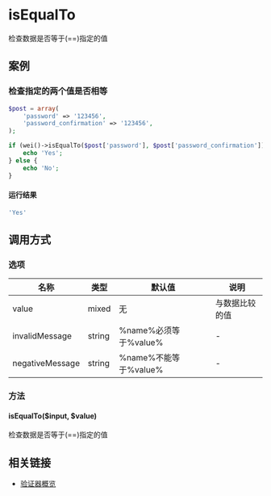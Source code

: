 isEqualTo
=========

检查数据是否等于(==)指定的值

案例
----

### 检查指定的两个值是否相等

```php
$post = array(
    'password' => '123456',
    'password_confirmation' => '123456',
);

if (wei()->isEqualTo($post['password'], $post['password_confirmation'])) {
    echo 'Yes';
} else {
    echo 'No';
}
```

#### 运行结果

```php
'Yes'
```

调用方式
--------

### 选项

名称              | 类型    | 默认值                   | 说明
------------------|---------|--------------------------|------
value             | mixed   | 无                       | 与数据比较的值
invalidMessage    | string  | %name%必须等于%value%    | -
negativeMessage   | string  | %name%不能等于%value%    | -

### 方法

#### isEqualTo($input, $value)

检查数据是否等于(==)指定的值

相关链接
--------

* [验证器概览](../book/validators.md)